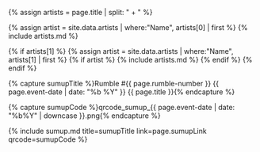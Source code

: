 <!-- {% assign events = site.data.events | sort: "Date"  %}
{% for event in events %}
{% if event.Date contains page.event-date  %}
{{event.Description}}
{% endif %}
{% endfor %} -->

{% assign artists = page.title | split: " + " %}

{% assign artist = site.data.artists | where:"Name", artists[0] | first %} 
{% include artists.md %}

{% if artists[1] %}
{% assign artist = site.data.artists | where:"Name", artists[1] | first %}
{% if artist %}
{% include artists.md %}
{% endif %}
{% endif %}

{% capture sumupTitle %}Rumble #{{ page.rumble-number }} {{ page.event-date | date: "%b %Y" }} {{ page.title }}{% endcapture %}

{% capture sumupCode %}qrcode_sumup_{{ page.event-date | date: "%b%Y" | downcase }}.png{% endcapture %}

{% include sumup.md title=sumupTitle link=page.sumupLink qrcode=sumupCode %}